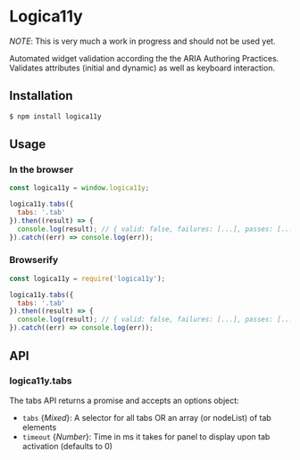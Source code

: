 # Logica11y
*NOTE*: This is very much a work in progress and should not be used yet.

Automated widget validation according the the ARIA Authoring Practices.  Validates attributes (initial and dynamic) as well as keyboard interaction.

## Installation

```bash
$ npm install logica11y
```

## Usage

### In the browser
```js
const logica11y = window.logica11y;

logica11y.tabs({
  tabs: '.tab'
}).then((result) => {
  console.log(result); // { valid: false, failures: [...], passes: [...] }
}).catch((err) => console.log(err));
```

### Browserify
```js
const logica11y = require('logica11y');

logica11y.tabs({
  tabs: '.tab'
}).then((result) => {
  console.log(result); // { valid: false, failures: [...], passes: [...] }
}).catch((err) => console.log(err));
```

## API

### logica11y.tabs
The tabs API returns a promise and accepts an options object:
- `tabs` {_Mixed_}: A selector for all tabs OR an array (or nodeList) of tab elements
- `timeout` {_Number_}: Time in ms it takes for panel to display upon tab activation (defaults to 0)
